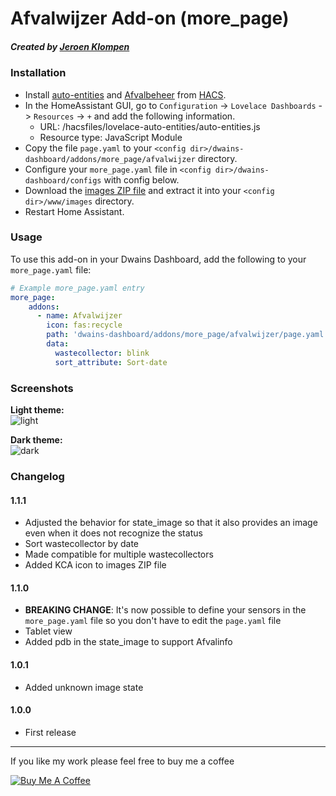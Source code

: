 # Afvalwijzer Add-on (more_page)
##### Created by [Jeroen Klompen](https://github.com/klumpke/)


### Installation
- Install [auto-entities](https://github.com/thomasloven/lovelace-auto-entities) and [Afvalbeheer](https://github.com/pippyn/Home-Assistant-Sensor-Afvalbeheer) from [HACS](https://hacs.xyz).
- In the HomeAssistant GUI, go to `Configuration` -> `Lovelace Dashboards` -> `Resources` -> `+` and add the following information.
  - URL: /hacsfiles/lovelace-auto-entities/auto-entities.js
  - Resource type: JavaScript Module
- Copy the file `page.yaml`  to your `<config dir>/dwains-dashboard/addons/more_page/afvalwijzer` directory.
- Configure your `more_page.yaml` file in `<config dir>/dwains-dashboard/configs` with config below.
- Download the [images ZIP file](https://github.com/Klumpke/dwains-dashboard-addons/blob/master/more_page/afvalwijzer/.github/afvalwijzer-images.zip) and extract it into your `<config dir>/www/images`  directory.
- Restart Home Assistant.


### Usage
To use this add-on in your Dwains Dashboard, add the following to your `more_page.yaml` file:

```yaml
# Example more_page.yaml entry
more_page:
    addons:
      - name: Afvalwijzer
        icon: fas:recycle
        path: 'dwains-dashboard/addons/more_page/afvalwijzer/page.yaml'
        data:
          wastecollector: blink
          sort_attribute: Sort-date
```

### Screenshots
**Light theme:**<br>
![light](https://github.com/Klumpke/dwains-dashboard-addons/blob/master/more_page/afvalwijzer/.github/screenshots/light.png "Light")

**Dark theme:**<br>
![dark](https://github.com/Klumpke/dwains-dashboard-addons/blob/master/more_page/afvalwijzer/.github/screenshots/dark.png "Dark")


### Changelog
#### 1.1.1
- Adjusted the behavior for state_image so that it also provides an image even when it does not recognize the status
- Sort wastecollector by date
- Made compatible for multiple wastecollectors
- Added KCA icon to images ZIP file
#### 1.1.0
- **BREAKING CHANGE**: It's now possible to define your sensors in the `more_page.yaml` file so you don't have to edit the `page.yaml` file
- Tablet view
- Added pdb in the state_image to support Afvalinfo
#### 1.0.1
- Added unknown image state
#### 1.0.0
- First release

---

If you like my work please feel free to buy me a coffee

<a href="https://www.buymeacoffee.com/klumpke" target="_blank"><img src="https://www.buymeacoffee.com/assets/img/custom_images/white_img.png" alt="Buy Me A Coffee"></a>